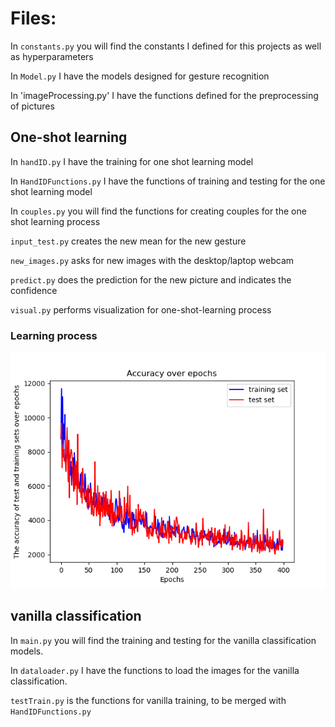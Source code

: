 # Files:

In `constants.py` you will find the constants I defined for this projects as well as hyperparameters

In `Model.py` I have the models designed for gesture recognition

In 'imageProcessing.py' I have the functions defined for the preprocessing of pictures

## One-shot learning
In `handID.py` I have the training for one shot learning model

In `HandIDFunctions.py` I have the functions of training and testing for the one shot learning model

In `couples.py` you will find the functions for creating couples for the one shot learning process

`input_test.py` creates the new mean for the new gesture

`new_images.py` asks for new images with the desktop/laptop webcam

`predict.py` does the prediction for the new picture and indicates the confidence

`visual.py` performs visualization for one-shot-learning process

### Learning process

![Grid](LearningProcess.png)

## vanilla classification
In `main.py` you will find the training and testing for the vanilla classification models.

In `dataloader.py` I have the functions to load the images for the vanilla classification.

`testTrain.py` is the functions for vanilla training, to be merged with `HandIDFunctions.py`

